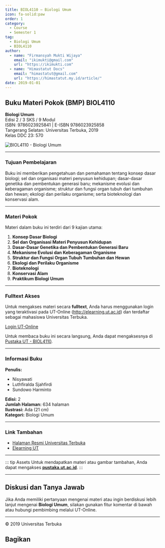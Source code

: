 ```yaml
--- 
title: BIOL4110 – Biologi Umum
icon: fa-solid:paw
order: 1
category:
  - Course
  - Semester 1
tag:
  - Biologi Umum
  - BIOL4110
author:
  - name: "Firmansyah Mukti Wijaya"
    email: "ikimukti@gmail.com"
    url: "https://ikimukti.com"
  - name: "Himastatut Docs"
    email: "himastatut@gmail.com"
    url: "https://himastatut.my.id/article/"
date: 2019-01-01
--- 
```


## Buku Materi Pokok (BMP) BIOL4110

**Biologi Umum**  
Edisi 2 / 3 SKS / 9 Modul  
ISBN: 9786023925841 | E-ISBN 9786023925858  
Tangerang Selatan: Universitas Terbuka, 2019  
Kelas DDC 23: 570  

![BIOL4110 - Biologi Umum](https://pustaka.ut.ac.id/lib/wp-content/uploads/2019/07/BIOL411002.jpg)

--- 

### Tujuan Pembelajaran

Buku ini memberikan pengetahuan dan pemahaman tentang konsep dasar biologi; sel dan organisasi materi penyusun kehidupan; dasar-dasar genetika dan pembentukan generasi baru; mekanisme evolusi dan keberagaman organisme; struktur dan fungsi organ tubuh dari tumbuhan dan hewan; ekologi dan perilaku organisme; serta bioteknologi dan konservasi alam.

--- 

### Materi Pokok

Materi dalam buku ini terdiri dari 9 kajian utama:

1. **Konsep Dasar Biologi**
2. **Sel dan Organisasi Materi Penyusun Kehidupan**
3. **Dasar-Dasar Genetika dan Pembentukan Generasi Baru**
4. **Mekanisme Evolusi dan Keberagaman Organisme**
5. **Struktur dan Fungsi Organ Tubuh Tumbuhan dan Hewan**
6. **Ekologi dan Perilaku Organisme**
7. **Bioteknologi**
8. **Konservasi Alam**
9. **Praktikum Biologi Umum**

--- 

### Fulltext Akses

Untuk mengakses materi secara **fulltext**, Anda harus menggunakan login yang teraktivasi pada UT-Online (http://elearning.ut.ac.id) dan terdaftar sebagai mahasiswa Universitas Terbuka.

[Login UT-Online](http://elearning.ut.ac.id)  

Untuk membaca buku ini secara langsung, Anda dapat mengaksesnya di [Pustaka UT - BIOL4110](https://pustaka.ut.ac.id/lib/biol4110-biologi-umum-edisi-2/).

--- 

### Informasi Buku

**Penulis:**
- Nisyawati
- Luthfiralda Sjahfirdi
- Sundowo Harminto

**Edisi:** 2  
**Jumlah Halaman:** 634 halaman  
**Ilustrasi:** Ada (21 cm)  
**Kategori:** Biologi Umum  

--- 

### Link Tambahan

- [Halaman Resmi Universitas Terbuka](https://www.ut.ac.id)
- [Elearning UT](http://elearning.ut.ac.id)

--- 

::: tip Assets
Untuk mendapatkan materi atau gambar tambahan, Anda dapat mengakses **[pustaka.ut.ac.id](https://pustaka.ut.ac.id)**.
:::

--- 

## Diskusi dan Tanya Jawab

Jika Anda memiliki pertanyaan mengenai materi atau ingin berdiskusi lebih lanjut mengenai **Biologi Umum**, silakan gunakan fitur komentar di bawah atau hubungi pembimbing melalui UT-Online.

--- 

<footer>
  <p>© 2019 Universitas Terbuka</p>
</footer>


## Bagikan
<Share colorful />
<GitContributors />
<GitChangelog />